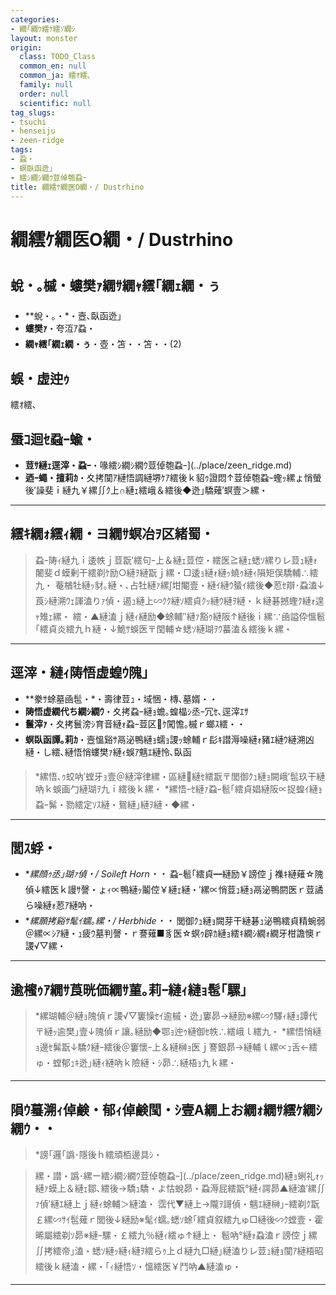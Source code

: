 ```yaml
---
categories:
- 繝｢繝ｳ繧ｹ繧ｿ繝ｼ
layout: monster
origin:
  class: TODO_Class
  common_en: null
  common_ja: 繧ｵ繧､
  family: null
  order: null
  scientific: null
tag_slugs:
- tsuchi
- henseiju
- zeen-ridge
tags:
- 蝨・
- 螟臥函迯｣
- 繧ｼ繝ｼ繝ｳ荳倬匏蝨ｰ
title: 繝繧ｹ繝医Ο繝・/ Dustrhino
---
```


# 繝繧ｹ繝医Ο繝・/ Dustrhino

## 蛻・｡槭・螻樊ｧ繝ｻ繝ｬ繧｢繝ｪ繝・ぅ

* **蛻・｡・*・壼､臥函迯｣
* **螻樊ｧ**・夸沍ｱ蝨・
* **繝ｬ繧｢繝ｪ繝・ぅ**・壺・笘・・笘・・(2)

## 蜈・虚迚ｩ

繧ｵ繧､

## 蜃ｺ迴ｾ蝨ｰ蝓・

* **荳ｻ縺ｪ逕滓・蝨ｰ**・喙繧ｼ繝ｼ繝ｳ荳倬匏蝨ｰ](../place/zeen_ridge.md)
* **迺ｰ蠅・擅莉ｶ**・夊拷闃ｱ縺悟調縺堺ｹｱ繧後ｋ貂ｩ證悶↑荳倬匏蝨ｰ蟶ｯ縲ょ悄螢後′譟斐ｉ縺九￥縲∬ｸ上∩縺ｪ繧峨＆繧後◆迯｣驕薙′螟壹＞縲・

---

## 繧ｷ繝ｫ繧ｨ繝・ヨ繝ｻ螟冶ｦ区緒蜀・

> 蝨ｰ陦ｨ縺九ｉ逶帙ｊ荳翫′繧句ｰ上＆縺ｪ荳倥・繧医≧縺ｪ蟋ｿ縲りレ荳ｭ縺ｫ闍斐ｄ蟆剰干繧剃ｹ励○縺ｦ縺翫ｊ縲・□逶ｮ縺ｫ縺ｯ蟯ｩ縺ｨ隕矩俣驕輔∴繧九・
> 菴楢牡縺ｯ豺｡縺・､占牡縺ｧ縲∫坩閹壹・縺ｲ縺ｳ蜑ｲ繧後◆荵ｾ辯･蝨溘↓莨ｼ縺溯ｳｪ諢溘りｧ偵・遏ｭ縺上∽ｸｸ縺ｿ繧貞ｸｯ縺ｳ縺ｦ縺・ｋ縺碁撼蟶ｸ縺ｫ遑ｬ雉ｪ縲・
> 繧・▲縺溘ｊ縺ｨ縺励◆蜍輔″縺ｧ豁ｩ縺阪↑縺後ｉ縲∵凾謚伜慍髱｢繧貞炎繧九ｈ縺・↓鮠ｻ蜈医〒閠輔☆蟋ｿ縺瑚ｦｳ蟇溘＆繧後ｋ縲・

---

## 逕滓・縺ｨ陦悟虚蝗ｳ隗｣

* **豢ｻ蜍墓凾髢・*・壽律荳ｭ・域悃・槫､墓婿・・
* **陦悟虚繝代ち繝ｼ繝ｳ**・夊拷蝨ｰ縺ｮ蟾｡蝗橸ｼ丞ｰ冗ｾ､逕滓ｴｻ
* **鬟滓ｧ**・夊拷鬟滂ｼ育音縺ｫ蝨ｰ荳区ｹ闖憺｡槭ｒ螂ｽ繧・・
* **螟臥函譚｡莉ｶ**・壼慍谿ｻ鬲泌鴨縺ｮ蠕ｮ謖ｯ蜍輔ｒ髟ｷ譛溽噪縺ｫ豬ｴ縺ｳ縺溯凶縺・し繧､縺悟悄螻樊ｧ縺ｨ蜈ｱ魑ｴ縺怜､臥函

> *縲悟､ｩ蛟吶′螳牙ｮ壹＠縺滓律縲・區縺縺ｾ繧翫〒閭御ｸｭ縺ｮ闕峨′髢玖干縺吶ｋ蜈画勹縺瑚ｦ九ｉ繧後ｋ縲・
> *縲悟ｰｾ縺ｧ蝨ｰ髱｢繧貞娼縺阪∝捉蝗ｲ縺ｮ蝨ｰ髴・勠繧定ｿｽ縺・鴛縺｣縺ｦ縺・◆縲・

---

## 閭ｽ蜉・

* **縲顔ｩ丞｣瑚ｧ偵・/ Soileft Horn・・* 蝨ｰ髱｢繧貞━縺励￥謗倥ｊ襍ｷ縺薙☆隗偵↓繧医ｋ謾ｻ謦・ょｨ∝鴨縺ｯ鬮倥￥縺ｪ縺・′縲∝悄荳ｭ縺ｮ鬲泌鴨閼医ｒ荳譎ら噪縺ｫ荵ｱ縺吶・
* **縲願拷谿ｻ髦ｲ蠕｡縲・/ Herbhide・・* 閭御ｸｭ縺ｮ闕芽干縺碁ｭ泌鴨繧貞精蜿弱＠縲∝ｼｱ縺・ｭ疲ｳ墓判謦・ｒ謇薙■豸医☆螟ｩ辟ｶ縺ｮ繧ｷ繝ｼ繝ｫ繝牙柑譫懊ｒ謖√▽縲・

---

## 逾櫁ｩｱ繝ｻ莨晄価繝ｻ菫｡莉ｰ縺ｨ縺ｮ髢｢騾｣

> *縲瑚輔＠縺ｮ隗偵ｒ謖√▽窶懆ｾｲ逾槭・迯｣窶昴→縺励※縲∽ｸ驛ｨ縺ｮ譚代〒縺ｯ逾樊｣壹↓隗偵ｒ讓｡縺励◆鄂ｮ迚ｩ縺御ｾ帙∴繧峨ｌ繧九・
> *縲悟悄縺ｮ邊ｾ髴翫↓驕ｸ縺ｰ繧後＠窶懷ｰ上＆縺榊ｮ医ｊ謇銀昴→縺輔ｌ縲∝ｭ舌←繧ゅ・螳郁ｭｷ迯｣縺ｨ縺吶ｋ險縺・ｼ昴∴縺梧ｮ九ｋ縲・

---

## 隕ｳ蟇溯ｨ倬鹸・郁ｨ倬鹸閠・ｼ壹Α繝上お繝ｫ繝ｻ繧ｹ繝ｼ繝ｳ・・

> *謗｢邏｢譌･隱後ｈ繧頑栢邊具ｼ・

> 縲・譛・譌･縲ー繧ｼ繝ｼ繝ｳ荳倬匏蝨ｰ](../place/zeen_ridge.md)縺ｮ蜊礼ｫｯ縺ｧ蟆上＆縺ｪ鄒､繧後→驕ｭ驕・よ怙蛻昴・蝨溽屁繧翫°縺ｨ諤昴▲縺溘′縲∬ｧ偵′縺ｴ縺上ｊ縺ｨ蜍輔＞縺溘・
> 霑代▼縺上→隴ｦ謌偵・魑ｴ縺榊｣ｰ繧剃ｸ翫￡縲∽ｻｲ髢薙ｒ閭後↓縺励※髦ｲ蠕｡蟋ｿ蜍｢繧貞叙繧九ゅ□縺後∽ｸ螳壹・霍晞屬繧剃ｿ昴※縺ｰ騾・￡繧九％縺ｨ繧ゅ↑縺上・
> 髱吶°縺ｫ蝨溘ｒ謗倥ｊ縲∬拷繧帝｣溘・蟋ｿ縺ｯ縺ｨ縺ｦ繧らｩ上ｄ縺九□縺｣縺溘りレ荳ｭ縺ｮ闃ｱ縺梧昭繧後ｋ縺溘・縲・｢ｨ縺悟ｿ・慍繧医￥鬥吶▲縺溘ゅ・

---